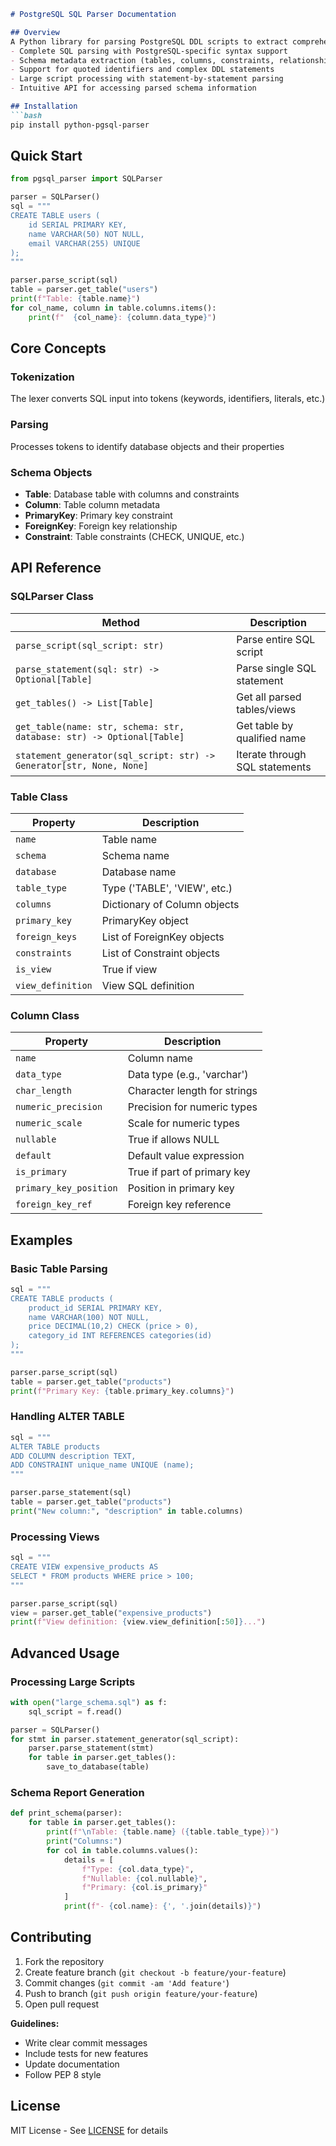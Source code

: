 ```markdown
# PostgreSQL SQL Parser Documentation

## Overview
A Python library for parsing PostgreSQL DDL scripts to extract comprehensive database schema metadata. Features include:
- Complete SQL parsing with PostgreSQL-specific syntax support
- Schema metadata extraction (tables, columns, constraints, relationships)
- Support for quoted identifiers and complex DDL statements
- Large script processing with statement-by-statement parsing
- Intuitive API for accessing parsed schema information

## Installation
```bash
pip install python-pgsql-parser
```

## Quick Start
```python
from pgsql_parser import SQLParser

parser = SQLParser()
sql = """
CREATE TABLE users (
    id SERIAL PRIMARY KEY,
    name VARCHAR(50) NOT NULL,
    email VARCHAR(255) UNIQUE
);
"""

parser.parse_script(sql)
table = parser.get_table("users")
print(f"Table: {table.name}")
for col_name, column in table.columns.items():
    print(f"  {col_name}: {column.data_type}")
```

## Core Concepts

### Tokenization
The lexer converts SQL input into tokens (keywords, identifiers, literals, etc.)

### Parsing
Processes tokens to identify database objects and their properties

### Schema Objects
- **Table**: Database table with columns and constraints
- **Column**: Table column metadata
- **PrimaryKey**: Primary key constraint
- **ForeignKey**: Foreign key relationship
- **Constraint**: Table constraints (CHECK, UNIQUE, etc.)

## API Reference

### SQLParser Class
| Method | Description |
|--------|-------------|
| `parse_script(sql_script: str)` | Parse entire SQL script |
| `parse_statement(sql: str) -> Optional[Table]` | Parse single SQL statement |
| `get_tables() -> List[Table]` | Get all parsed tables/views |
| `get_table(name: str, schema: str, database: str) -> Optional[Table]` | Get table by qualified name |
| `statement_generator(sql_script: str) -> Generator[str, None, None]` | Iterate through SQL statements |

### Table Class
| Property | Description |
|----------|-------------|
| `name` | Table name |
| `schema` | Schema name |
| `database` | Database name |
| `table_type` | Type ('TABLE', 'VIEW', etc.) |
| `columns` | Dictionary of Column objects |
| `primary_key` | PrimaryKey object |
| `foreign_keys` | List of ForeignKey objects |
| `constraints` | List of Constraint objects |
| `is_view` | True if view |
| `view_definition` | View SQL definition |

### Column Class
| Property | Description |
|----------|-------------|
| `name` | Column name |
| `data_type` | Data type (e.g., 'varchar') |
| `char_length` | Character length for strings |
| `numeric_precision` | Precision for numeric types |
| `numeric_scale` | Scale for numeric types |
| `nullable` | True if allows NULL |
| `default` | Default value expression |
| `is_primary` | True if part of primary key |
| `primary_key_position` | Position in primary key |
| `foreign_key_ref` | Foreign key reference |

## Examples

### Basic Table Parsing
```python
sql = """
CREATE TABLE products (
    product_id SERIAL PRIMARY KEY,
    name VARCHAR(100) NOT NULL,
    price DECIMAL(10,2) CHECK (price > 0),
    category_id INT REFERENCES categories(id)
);
"""

parser.parse_script(sql)
table = parser.get_table("products")
print(f"Primary Key: {table.primary_key.columns}")
```

### Handling ALTER TABLE
```python
sql = """
ALTER TABLE products
ADD COLUMN description TEXT,
ADD CONSTRAINT unique_name UNIQUE (name);
"""

parser.parse_statement(sql)
table = parser.get_table("products")
print("New column:", "description" in table.columns)
```

### Processing Views
```python
sql = """
CREATE VIEW expensive_products AS
SELECT * FROM products WHERE price > 100;
"""

parser.parse_script(sql)
view = parser.get_table("expensive_products")
print(f"View definition: {view.view_definition[:50]}...")
```

## Advanced Usage

### Processing Large Scripts
```python
with open("large_schema.sql") as f:
    sql_script = f.read()

parser = SQLParser()
for stmt in parser.statement_generator(sql_script):
    parser.parse_statement(stmt)
    for table in parser.get_tables():
        save_to_database(table)
```

### Schema Report Generation
```python
def print_schema(parser):
    for table in parser.get_tables():
        print(f"\nTable: {table.name} ({table.table_type})")
        print("Columns:")
        for col in table.columns.values():
            details = [
                f"Type: {col.data_type}",
                f"Nullable: {col.nullable}",
                f"Primary: {col.is_primary}"
            ]
            print(f"- {col.name}: {', '.join(details)}")
```

## Contributing
1. Fork the repository
2. Create feature branch (`git checkout -b feature/your-feature`)
3. Commit changes (`git commit -am 'Add feature'`)
4. Push to branch (`git push origin feature/your-feature`)
5. Open pull request

**Guidelines:**
- Write clear commit messages
- Include tests for new features
- Update documentation
- Follow PEP 8 style

## License
MIT License - See [LICENSE](https://opensource.org/licenses/MIT) for details
```